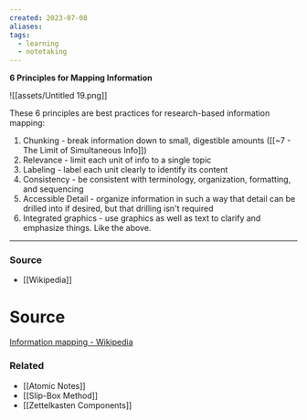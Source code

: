 ```yaml
---
created: 2023-07-08
aliases: 
tags:
  - learning
  - notetaking
---
```

**6 Principles for Mapping Information**

![[assets/Untitled 19.png]]

These 6 principles are best practices for research-based information mapping:

1. Chunking - break information down to small, digestible amounts ([[~7 - The Limit of Simultaneous Info]])
2. Relevance - limit each unit of info to a single topic
3. Labeling - label each unit clearly to identify its content
4. Consistency - be consistent with terminology, organization, formatting, and sequencing
5. Accessible Detail - organize information in such a way that detail can be drilled into if desired, but that drilling isn't required
6. Integrated graphics - use graphics as well as text to clarify and emphasize things. Like the above.

****
### Source
- [[Wikipedia]]

# Source

[Information mapping - Wikipedia](https://en.wikipedia.org/wiki/Information_mapping)

### Related
- [[Atomic Notes]] 
- [[Slip-Box Method]] 
- [[Zettelkasten Components]]